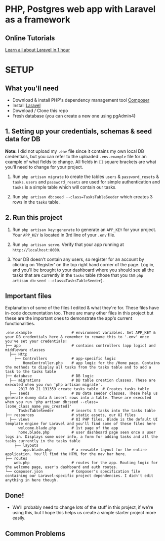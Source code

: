 # PHP, Postgres web app with Laravel as a framework

## Online Tutorials
[Learn all about Laravel in 1 hour](https://www.youtube.com/watch?v=lnf1GdNxDbc&list=PL_UnIDIwT95NUvLU14l_QFFV2ZxO1phpQ)

# SETUP
## What you'll need
* Download & install PHP's dependency management tool [Composer](https://getcomposer.org/download/)
* Install [Laravel](https://laravel.com/docs/5.5/installation)
* Download / Clone this repo
* Fresh database (you can create a new one using pgAdmin4)

## 1. Setting up your credentials, schemas & seed data for DB
**Note:** I did not upload my `.env` file since it contains my own local DB credentials, but you can refer to the uploaded `.env.example` file for an example of what fields to change. All fields in `[]` square brackets are what you'll need to change for your project.

1. Run `php artisan migrate` to create the tables `users` & `password_resets` & `tasks`. `users` and `password_resets` are used for simple authentication and `tasks` is a simple table which will contain our tasks.

2. Run `php artisan db:seed --class=TasksTableSeeder` which creates 3 rows in the `tasks` table.


## 2. Run this project
1. Run `php artisan key:generate` to generate an `APP_KEY` for your project. Your `APP_KEY` is located in 3rd line of your `.env` file.

2. Run `php artisan serve`. Verify that your app running at `http://localhost:8000`.

3. Your DB doesn't contain any users, so register for an account by clicking on 'Register' on the top right hand corner of the page. Log in, and you'll be brought to your dashboard where you should see all the tasks that are currently in the `tasks` table (those that you ran `php artisan db:seed --class=TasksTableSeeder`).

## Important files
Explanation of some of the files I edited & what they're for. These files have in-code documentation too. 
There are many other files in this project but these are the important ones to demonstrate the app's current functionalities.
```
.env.example                  # environment variables. Set APP_KEY & your DB credentials here & remember to rename this to '.env' once you've set your credentials!
├── app                       # contains controllers (app logic) and middleware classes
  ├── Http                     
    ├── Controllers           # app-specific logic
        HomeController.php    # app logic for the /Home page. Contains the methods to display all tasks from the tasks table and to add a task to the tasks table
├── database                  # DB logic
  ├── migrations              # DB table creation classes. These are executed when you run 'php artisan migrate'.
      2017_09_21_131359_create_tasks_table  # Creates tasks table
  ├── seeds                   # DB data seeder classes. These help us generate dummy data & insert rows into a table. These are executed when you run 'php artisan db:seed --class=[some_class_name_you_created]'
      TasksTableSeeder        # inserts 3 tasks into the tasks table
├── resources                 # static assets, our UI files
  ├── views                   # UI PHP files. Blade is the default UI template engine for Laravel and you'll find some of these files here
      welcome.blade.php       # 1st page of the app
      home.blade.php          # user dashboard page seen once a user logs in. Displays some user info, a form for adding tasks and all the tasks currently in the tasks table
    ├── layouts
        app.blade.php         # a reusable layout for the entire application. You'll find the HTML for the nav bar here.
├── routes
    web.php                   # routes for the app. Routing logic for the welcome page, user's dashboard and auth routes.  
└── composer.json             # Composer's specification file containing our Laravel-specific project dependencies. I didn't edit anything in here though.
```

## Done!
* We'll probably need to change lots of the stuff in this project, if we're using this, but I hope this helps us create a simple starter project more easily.


## Common Problems

